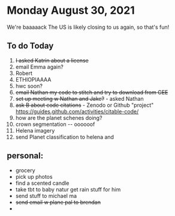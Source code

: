 # Monday August 30, 2021

We're baaaaack 
The US is likely closing to us again, so that's fun! 


## To do Today 

1. ~~I asked Katrin about a license~~ 
2. email Emma again?
3. Robert 
4. ETHIOPIAAAA
5. hwc soon?
6. ~~email Nathan my code to stitch and try to download from GEE~~
7. ~~set up meeting w Nathan and Jake?~~ - asked Nathan
8. ~~ask B about code citations~~ - Zenodo or Github "project" https://guides.github.com/activities/citable-code/
9. how are the planet schenes doing?
10. crown segmentation -- oooooof
11. Helena imagery 
12. send Planet classification to helena and 

## personal: 
- grocery 
- pick up photos 
- find a scented candle
- take tbt to baby natur get rain stuff for him 
- send stuff to michael ma
- ~~send email w plane pal to brendan~~ 
- 

